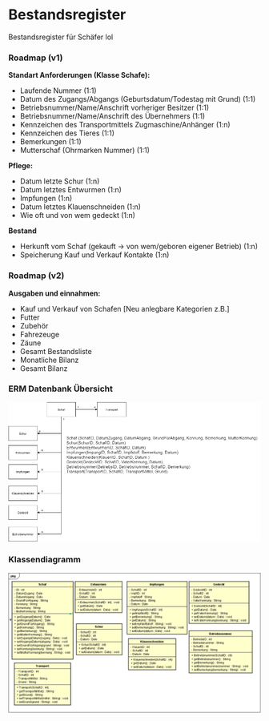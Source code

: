 # Bestandsregister
Bestandsregister für Schäfer lol

### Roadmap (v1)

**Standart Anforderungen (Klasse Schafe):**
+ Laufende Nummer (1:1)
+ Datum des Zugangs/Abgangs (Geburtsdatum/Todestag mit Grund) (1:1)
+ Betriebsnummer/Name/Anschrift vorheriger Besitzer (1:1)
+ Betriebsnummer/Name/Anschrift des Übernehmers (1:1)
+ Kennzeichen des Transportmittels Zugmaschine/Anhänger (1:n)
+ Kennzeichen des Tieres (1:1)
+ Bemerkungen (1:1)
+ Mutterschaf (Ohrmarken Nummer) (1:1)

**Pflege:**
+ Datum letzte Schur (1:n)
+ Datum letztes Entwurmen (1:n)
+ Impfungen (1:n)
+ Datum letztes Klauenschneiden (1:n)
+ Wie oft und von wem gedeckt (1:n)

**Bestand**
+ Herkunft vom Schaf (gekauft -> von wem/geboren eigener Betrieb) (1:n)
+ Speicherung Kauf und Verkauf Kontakte (1:n)

### Roadmap (v2)
**Ausgaben und einnahmen:**
+ Kauf und Verkauf von Schafen
[Neu anlegbare Kategorien z.B.]
+ Futter
+ Zubehör
+ Fahrezeuge
+ Zäune
+ Gesamt Bestandsliste
+ Monatliche Bilanz
+ Gesamt Bilanz

### ERM Datenbank Übersicht

![](ERM-DB.png)

### Klassendiagramm

![](ClassDiagram.PNG)
